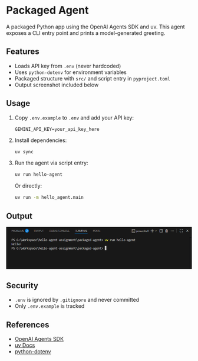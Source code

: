 # Packaged Agent

A packaged Python app using the OpenAI Agents SDK and uv. This agent exposes a CLI entry point and prints a model-generated greeting.

## Features
- Loads API key from `.env` (never hardcoded)
- Uses `python-dotenv` for environment variables
- Packaged structure with `src/` and script entry in `pyproject.toml`
- Output screenshot included below

## Usage
1. Copy `.env.example` to `.env` and add your API key:
   ```
   GEMINI_API_KEY=your_api_key_here
   ```
2. Install dependencies:
   ```sh
   uv sync
   ```
3. Run the agent via script entry:
   ```sh
   uv run hello-agent
   ```
   Or directly:
   ```sh
   uv run -m hello_agent.main
   ```

## Output

![Agent Output](Output.PNG)

## Security
- `.env` is ignored by `.gitignore` and never committed
- Only `.env.example` is tracked

## References
- [OpenAI Agents SDK](https://openai.github.io/openai-agents-python/)
- [uv Docs](https://docs.astral.sh/uv/)
- [python-dotenv](https://github.com/theskumar/python-dotenv)
